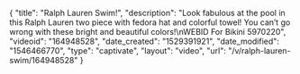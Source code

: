 {
    "title": "Ralph Lauren Swim!",
    "description": "Look fabulous at the pool in this Ralph Lauren two piece with fedora hat and colorful towel! You can’t go wrong with these bright and beautiful colors!\nWEBID For Bikini 5970220",
    "videoid": "164948528",
    "date_created": "1529391921",
    "date_modified": "1546466770",
    "type": "captivate",
    "layout": "video",
    "url": "\/v\/ralph-lauren-swim\/164948528"
}